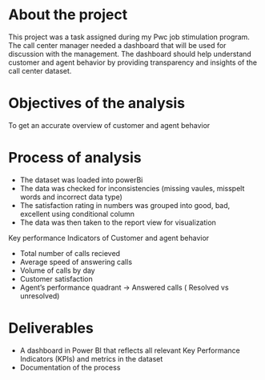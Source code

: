 # About the project 
This project was a task assigned during my Pwc job stimulation program.
The call center manager needed a dashboard that will be used for discussion with the management. The dashboard should help understand customer and agent behavior by providing transparency and insights of the call center dataset.


# Objectives of the analysis
To get an accurate overview of customer and agent behavior 


# Process of analysis 

- The dataset was loaded into powerBi
- The data was checked for inconsistencies (missing vaules, misspelt words and incorrect data type)
- The satisfaction rating in numbers was grouped into good, bad, excellent using conditional column
- The data was then taken to the report view for visualization


Key performance Indicators of Customer and agent behavior

- Total number of calls recieved
- Average speed of answering calls
- Volume of calls  by day
- Customer satisfaction
- Agent’s performance quadrant -> Answered calls ( Resolved vs unresolved)


# Deliverables

- A dashboard in Power BI that reflects all relevant Key Performance Indicators (KPIs) and metrics in the dataset
- Documentation of the process
  

